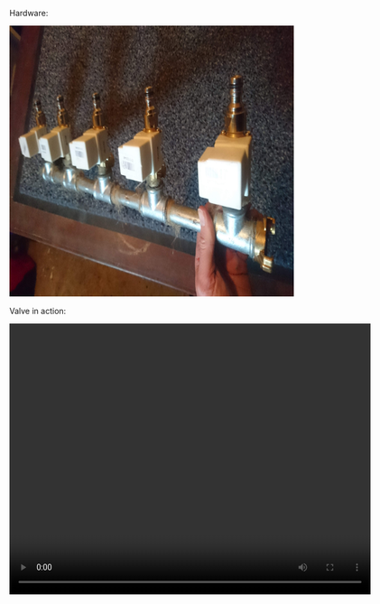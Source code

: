 
Hardware:

  <img width="640" height="480" src="https://raw.githubusercontent.com/kr-g/mpymodcore_watering/master/media/valves_mounted.jpg"></img>

Valve in action:

  <video width="640" height="480" controls>
    <source src="https://github.com/kr-g/mpymodcore_watering/raw/master/media/valve.mp4">
    Sorry, your browser doesn't support embedded videos, 
    but don't worry, you can <a href="../../../raw/master/media/valve.mp4" target="_blank">download it</a>
    and watch it with your favorite video player!
  </video>
